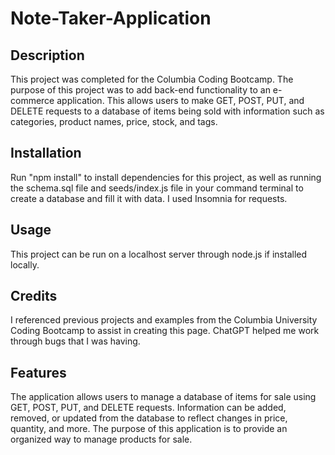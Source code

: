 # Note-Taker-Application

## Description

This project was completed for the Columbia Coding Bootcamp. The purpose of this project was to add back-end functionality to an e-commerce application. This allows users to make GET, POST, PUT, and DELETE requests to a database of items being sold with information such as categories, product names, price, stock, and tags.

## Installation

Run "npm install" to install dependencies for this project, as well as running the schema.sql file and seeds/index.js file in your command terminal to create a database and fill it with data. I used Insomnia for requests.

## Usage

This project can be run on a localhost server through node.js if installed locally.

## Credits

I referenced previous projects and examples from the Columbia University Coding Bootcamp to assist in creating this page. ChatGPT helped me work through bugs that I was having. 

## Features

The application allows users to manage a database of items for sale using GET, POST, PUT, and DELETE requests. Information can be added, removed, or updated from the database to reflect changes in price, quantity, and more. The purpose of this application is to provide an organized way to manage products for sale.